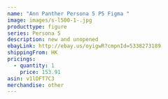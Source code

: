```yaml
---
name: "Ann Panther Persona 5 P5 Figma "
image: images/s-l500-1-.jpg
producttype: figure
series: Persona 5
description: new and unopened
ebayLink: http://ebay.us/oyigwR?cmpnId=5338273189
shippingFrom: HK
pricings:
  - quantity: 1
    price: 153.91
asin: v1lDFT7C3
merchandise: other
---
```


